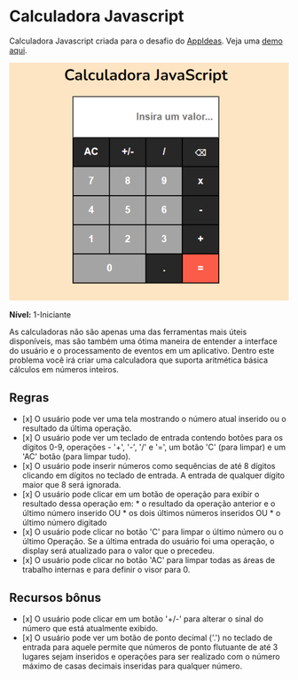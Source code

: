 # Calculadora Javascript
Calculadora Javascript criada para o desafio do [AppIdeas](https://github.com/florinpop17/app-ideas).
Veja uma [demo aqui](https://codepen.io/gustavoaqm/pen/gOoEqPV).

![imagem](Screenshot.PNG)

**Nível:** 1-Iniciante

As calculadoras não são apenas uma das ferramentas mais úteis disponíveis, mas são
também uma ótima maneira de entender a interface do usuário e o processamento de eventos em um aplicativo. Dentro
este problema você irá criar uma calculadora que suporta aritmética básica
cálculos em números inteiros.

##  Regras

-    [x] O usuário pode ver uma tela mostrando o número atual inserido ou o
resultado da última operação.
-    [x] O usuário pode ver um teclado de entrada contendo botões para os dígitos 0-9,
operações - '+', '-', '/' e '=', um botão 'C' (para limpar) e um 'AC'
botão (para limpar tudo).
-    [x] O usuário pode inserir números como sequências de até 8 dígitos clicando em
dígitos no teclado de entrada. A entrada de qualquer dígito maior que 8 será ignorada.
-    [x] O usuário pode clicar em um botão de operação para exibir o resultado dessa
operação em:
    * o resultado da operação anterior e o último número inserido OU
    * os dois últimos números inseridos OU
    * o último número digitado
-    [x] O usuário pode clicar no botão 'C' para limpar o último número ou o último
Operação. Se a última entrada do usuário foi uma operação, o display será
atualizado para o valor que o precedeu.
-    [x] O usuário pode clicar no botão 'AC' para limpar todas as áreas de trabalho internas e
para definir o visor para 0.

##  Recursos bônus

-    [x] O usuário pode clicar em um botão '+/-' para alterar o sinal do número que está
atualmente exibido.
-    [x] O usuário pode ver um botão de ponto decimal ('.') no teclado de entrada para aquele
permite que números de ponto flutuante de até 3 lugares sejam inseridos e operações para
ser realizado com o número máximo de casas decimais inseridas para qualquer
número.
